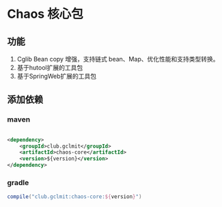 # Chaos 核心包

## 功能

1. Cglib Bean copy 增强，支持链式 bean、Map、优化性能和支持类型转换。
2. 基于hutool扩展的工具包
3. 基于SpringWeb扩展的工具包

## 添加依赖

### maven

```xml

<dependency>
    <groupId>club.gclmit</groupId>
    <artifactId>chaos-core</artifactId>
    <version>${version}</version>
</dependency>
```

### gradle

```groovy
compile("club.gclmit:chaos-core:${version}")
```